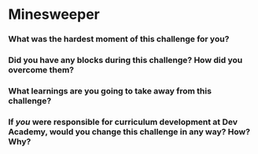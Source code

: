 # Minesweeper

### What was the hardest moment of this challenge for you?



### Did you have any blocks during this challenge? How did you overcome them?



### What learnings are you going to take away from this challenge?



### If _you_ were responsible for curriculum development at Dev Academy, would you change this challenge in any way? How? Why?



